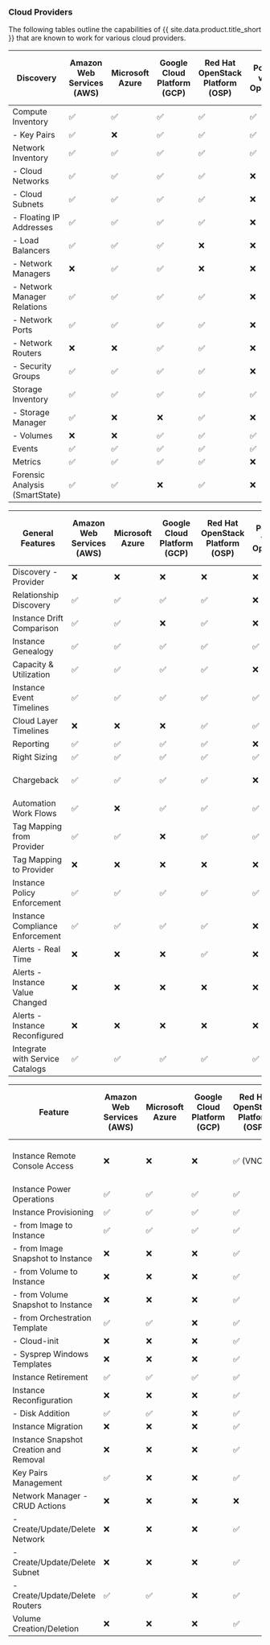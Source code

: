 ### Cloud Providers

The following tables outline the capabilities of {{ site.data.product.title_short }} that are known to work for various cloud providers.

| Discovery                      | Amazon Web Services (AWS) | Microsoft Azure | Google Cloud Platform (GCP) | Red Hat OpenStack Platform (OSP) | IBM PowerVC via the OpenStack API | IBM Power Systems Virtual Servers | Oracle Cloud  |
| ------------------------------ | ------------------------- | --------------- | --------------------------- | -------------------------------- | --------------------------------- | ----------------------------------|---------------|
| Compute Inventory              | ✅                        | ✅              | ✅                          | ✅                               | ✅                                | ✅                                | ✅            |
|   - Key Pairs                  | ✅                        | ❌              | ✅                          | ✅                               | ✅                                | ✅                                | ❌            |
| Network Inventory              | ✅                        | ✅              | ✅                          | ✅                               | ✅                                | ✅                                | ✅            |
|   - Cloud Networks             | ✅                        | ✅              | ✅                          | ✅                               | ❌                                | ✅                                | ✅            |
|   - Cloud Subnets              | ✅                        | ✅              | ✅                          | ✅                               | ❌                                | ✅                                | ✅            |
|   - Floating IP Addresses      | ✅                        | ✅              | ✅                          | ✅                               | ❌                                | N/A                               | ❌            |
|   - Load Balancers             | ✅                        | ✅              | ✅                          | ❌                               | ❌                                | ❌                                | ❌            |
|   - Network Managers           | ❌                        | ✅              | ✅                          | ❌                               | ❌                                | ✅                                | ✅            |
|   - Network Manager Relations  | ✅                        | ✅              | ✅                          | ✅                               | ❌                                | ✅                                | ✅            |
|   - Network Ports              | ✅                        | ✅              | ✅                          | ✅                               | ❌                                | ✅                                | ✅            |
|   - Network Routers            | ❌                        | ❌              | ✅                          | ✅                               | ❌                                | ❌                                | ❌            |
|   - Security Groups            | ✅                        | ✅              | ✅                          | ✅                               | ❌                                | N/A                               | ❌            |
| Storage Inventory              | ✅                        | ✅              | ✅                          | ✅                               | ✅                                | ✅                                | ✅            |
|   - Storage Manager            | ✅                        | ❌              | ❌                          | ✅                               | ❌                                | ✅                                | ❌            |
|   - Volumes                    | ❌                        | ❌              | ✅                          | ✅                               | ✅                                | ✅                                | ✅            |
| Events                         | ✅                        | ✅              | ✅                          | ✅                               | ✅                                | ❌                                | ❌            |
| Metrics                        | ✅                        | ✅              | ✅                          | ✅                               | ❌                                | ❌                                | ❌            |
| Forensic Analysis (SmartState) | ✅                        | ✅              | ❌                          | ✅                               | ❌                                | ❌                                | ❌            |

| General Features                | Amazon Web Services (AWS) | Microsoft Azure | Google Cloud Platform (GCP) | Red Hat OpenStack Platform (OSP) | IBM PowerVC via the OpenStack API | IBM Power Systems Virtual Servers | Oracle Cloud  |
| ------------------------------- | ------------------------- | --------------- | --------------------------- | -------------------------------- | --------------------------------- | ----------------------------------|---------------|
| Discovery - Provider            | ❌                        | ❌              | ❌                          | ❌                               | ❌                                | ❌                                | ❌            |
| Relationship Discovery          | ✅                        | ✅              | ✅                          | ✅                               | ❌                                | ✅                                | ✅            |
| Instance Drift Comparison       | ✅                        | ✅              | ❌                          | ✅                               | ❌                                | ❌                                | ❌            |
| Instance Genealogy              | ✅                        | ✅              | ✅                          | ✅                               | ✅                                | ❌                                | ✅            |
| Capacity & Utilization          | ✅                        | ✅              | ✅                          | ✅                               | ❌                                | ❌                                | ❌            |
| Instance Event Timelines        | ✅                        | ✅              | ✅                          | ✅                               | ✅                                | ❌                                | ❌            |
| Cloud Layer Timelines           | ❌                        | ❌              | ❌                          | ✅                               | ✅                                | ❌                                | ❌            |
| Reporting                       | ✅                        | ✅              | ✅                          | ✅                               | ❌                                | ❌                                | ❌            |
| Right Sizing                    | ✅                        | ✅              | ✅                          | ✅                               | ✅                                | ❌                                | ❌            |
| Chargeback                      | ✅                        | ✅              | ✅                          | ✅                               | ❌                                | ✅ (Allocation only)              | ❌            
| Automation Work Flows           | ✅                        | ❌              | ✅                          | ✅                               | ✅                                | ❌                                | ❌            |
| Tag Mapping from Provider       | ✅                        | ✅              | ❌                          | ✅                               | ✅                                | ❌                                | ❌            |
| Tag Mapping to Provider         | ❌                        | ❌              | ❌                          | ❌                               | ❌                                | ❌                                | ❌            |
| Instance Policy Enforcement     | ✅                        | ✅              | ✅                          | ✅                               | ✅                                | ✅                                | ✅            |
| Instance Compliance Enforcement | ✅                        | ✅              | ✅                          | ✅                               | ❌                                | ❌                                | ❌            |
| Alerts - Real Time              | ❌                        | ❌              | ❌                          | ✅                               | ❌                                | ❌                                | ❌            |
| Alerts - Instance Value Changed | ❌                        | ❌              | ❌                          | ❌                               | ❌                                | ❌                                | ❌            |
| Alerts - Instance Reconfigured  | ❌                        | ❌              | ❌                          | ❌                               | ❌                                | ❌                                | ❌            |
| Integrate with Service Catalogs | ✅                        | ✅              | ✅                          | ✅                               | ✅                                | ✅                                | ✅            |

| Feature                                | Amazon Web Services (AWS) | Microsoft Azure | Google Cloud Platform (GCP) | Red Hat OpenStack Platform (OSP) | IBM PowerVC via the OpenStack API | IBM Power Systems Virtual Servers | Oracle Cloud  |
| -------------------------------------- | ------------------------- | --------------- | --------------------------- | -------------------------------- | --------------------------------- | ----------------------------------|---------------|
| Instance Remote Console Access         | ❌                        | ❌              | ❌                          | ✅ (VNC)                         | ✅ (NovaLink-managed hosts only)  | ❌                                | ❌            |
| Instance Power Operations              | ✅                        | ✅              | ✅                          | ✅                               | ✅                                | ✅                                | ❌            |
| Instance Provisioning                  | ✅                        | ✅              | ✅                          | ✅                               | ✅                                | ✅                                | ❌            |
|   - from Image to Instance             | ✅                        | ✅              | ✅                          | ✅                               | ✅                                | ✅                                | ❌            |
|   - from Image Snapshot to Instance    | ❌                        | ❌              | ❌                          | ✅                               | ❌                                | ❌                                | ❌            |
|   - from Volume to Instance            | ❌                        | ❌              | ❌                          | ✅                               | ❌                                | ❌                                | ❌            |
|   - from Volume Snapshot to Instance   | ❌                        | ❌              | ❌                          | ✅                               | ❌                                | ❌                                | ❌            |
|   - from Orchestration Template        | ✅                        | ✅              | ❌                          | ✅                               | ❌                                | ❌                                | ❌            |
|   - Cloud-init                         | ❌                        | ❌              | ❌                          | ✅                               | ❌                                | ✅                                | ❌            |
|   - Sysprep Windows Templates          | ❌                        | ❌              | ❌                          | ✅                               | ❌                                | N/A                               | ❌            |
| Instance Retirement                    | ✅                        | ✅              | ✅                          | ✅                               | ✅                                | ✅                                | ✅            |
| Instance Reconfiguration               | ❌                        | ❌              | ❌                          | ✅                               | ✅                                | ❌                                | ❌            |
|   - Disk Addition                      | ✅                        | ✅              | ❌                          | ✅                               | ❌                                | ✅                                | ❌            |
| Instance Migration                     | ❌                        | ❌              | ❌                          | ✅                               | ✅                                | N/A                               | ❌            |
| Instance Snapshot Creation and Removal | ❌                        | ❌              | ❌                          | ✅                               | ✅                                | ❌                                | ❌            |
| Key Pairs Management                   | ✅                        | ❌              | ❌                          | ✅                               | ✅                                | ✅                                | ❌            |
| Network Manager - CRUD Actions         | ❌                        | ❌              | ❌                          | ❌                               | ❌                                | ❌                                | ❌            |
|   - Create/Update/Delete Network       | ❌                        | ❌              | ❌                          | ✅                               | ❌                                | ❌                                | ❌            |
|   - Create/Update/Delete Subnet        | ❌                        | ❌              | ❌                          | ✅                               | ❌                                | ❌                                | ❌            |
|  - Create/Update/Delete Routers        | ✅                        | ✅              | ❌                          | ✅                               | ❌                                | ❌                                | ❌            |
| Volume Creation/Deletion               | ❌                        | ❌              | ❌                          | ✅                               | ✅                                | ✅                                | ❌            |

